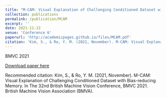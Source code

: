 ```yaml
---
title: "M-CAM: Visual Explanation of Challenging Conditioned Dataset with Bias-reducing Memory"
collection: publications
permalink: /publication/MCAM
excerpt: ''
date: 2021-11-22
venue: 'Conference 6'
paperurl: 'http://academicpages.github.io/files/MCAM.pdf'
citation: 'Kim, S., & Ro, Y. M. (2021, November). M-CAM: Visual Explanation of Challenging Conditioned Dataset with Bias-reducing Memory. In The 32nd British Machine Vision Conference, BMVC 2021. British Machine Vision Association (BMVA).'
---
```

BMVC 2021

[Download paper here](http://academicpages.github.io/files/MCAM.pdf)

Recommended citation: Kim, S., & Ro, Y. M. (2021, November). M-CAM: Visual Explanation of Challenging Conditioned Dataset with Bias-reducing Memory. In The 32nd British Machine Vision Conference, BMVC 2021. British Machine Vision Association (BMVA).